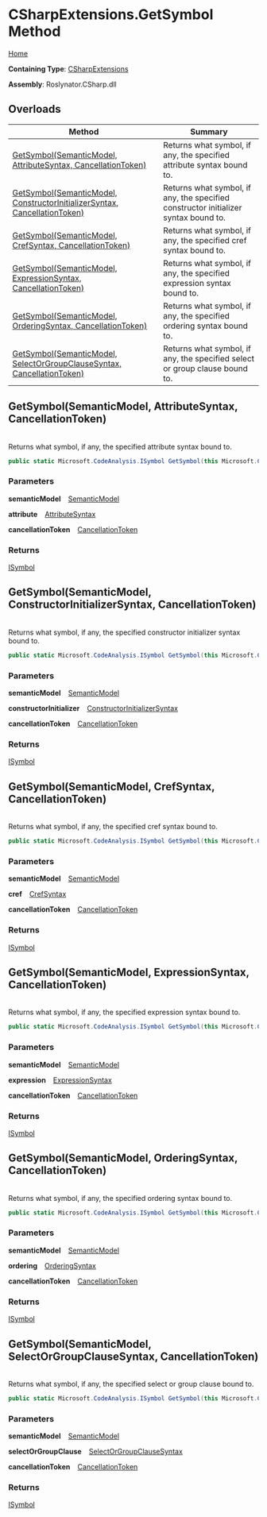 # CSharpExtensions\.GetSymbol Method

[Home](../../../../README.md)

**Containing Type**: [CSharpExtensions](../README.md)

**Assembly**: Roslynator\.CSharp\.dll

## Overloads

| Method | Summary |
| ------ | ------- |
| [GetSymbol(SemanticModel, AttributeSyntax, CancellationToken)](#Roslynator_CSharp_CSharpExtensions_GetSymbol_Microsoft_CodeAnalysis_SemanticModel_Microsoft_CodeAnalysis_CSharp_Syntax_AttributeSyntax_System_Threading_CancellationToken_) | Returns what symbol, if any, the specified attribute syntax bound to\. |
| [GetSymbol(SemanticModel, ConstructorInitializerSyntax, CancellationToken)](#Roslynator_CSharp_CSharpExtensions_GetSymbol_Microsoft_CodeAnalysis_SemanticModel_Microsoft_CodeAnalysis_CSharp_Syntax_ConstructorInitializerSyntax_System_Threading_CancellationToken_) | Returns what symbol, if any, the specified constructor initializer syntax bound to\. |
| [GetSymbol(SemanticModel, CrefSyntax, CancellationToken)](#Roslynator_CSharp_CSharpExtensions_GetSymbol_Microsoft_CodeAnalysis_SemanticModel_Microsoft_CodeAnalysis_CSharp_Syntax_CrefSyntax_System_Threading_CancellationToken_) | Returns what symbol, if any, the specified cref syntax bound to\. |
| [GetSymbol(SemanticModel, ExpressionSyntax, CancellationToken)](#Roslynator_CSharp_CSharpExtensions_GetSymbol_Microsoft_CodeAnalysis_SemanticModel_Microsoft_CodeAnalysis_CSharp_Syntax_ExpressionSyntax_System_Threading_CancellationToken_) | Returns what symbol, if any, the specified expression syntax bound to\. |
| [GetSymbol(SemanticModel, OrderingSyntax, CancellationToken)](#Roslynator_CSharp_CSharpExtensions_GetSymbol_Microsoft_CodeAnalysis_SemanticModel_Microsoft_CodeAnalysis_CSharp_Syntax_OrderingSyntax_System_Threading_CancellationToken_) | Returns what symbol, if any, the specified ordering syntax bound to\. |
| [GetSymbol(SemanticModel, SelectOrGroupClauseSyntax, CancellationToken)](#Roslynator_CSharp_CSharpExtensions_GetSymbol_Microsoft_CodeAnalysis_SemanticModel_Microsoft_CodeAnalysis_CSharp_Syntax_SelectOrGroupClauseSyntax_System_Threading_CancellationToken_) | Returns what symbol, if any, the specified select or group clause bound to\. |

## GetSymbol\(SemanticModel, AttributeSyntax, CancellationToken\) <a id="Roslynator_CSharp_CSharpExtensions_GetSymbol_Microsoft_CodeAnalysis_SemanticModel_Microsoft_CodeAnalysis_CSharp_Syntax_AttributeSyntax_System_Threading_CancellationToken_"></a>

\
Returns what symbol, if any, the specified attribute syntax bound to\.

```csharp
public static Microsoft.CodeAnalysis.ISymbol GetSymbol(this Microsoft.CodeAnalysis.SemanticModel semanticModel, Microsoft.CodeAnalysis.CSharp.Syntax.AttributeSyntax attribute, System.Threading.CancellationToken cancellationToken = default)
```

### Parameters

**semanticModel** &ensp; [SemanticModel](https://docs.microsoft.com/en-us/dotnet/api/microsoft.codeanalysis.semanticmodel)

**attribute** &ensp; [AttributeSyntax](https://docs.microsoft.com/en-us/dotnet/api/microsoft.codeanalysis.csharp.syntax.attributesyntax)

**cancellationToken** &ensp; [CancellationToken](https://docs.microsoft.com/en-us/dotnet/api/system.threading.cancellationtoken)

### Returns

[ISymbol](https://docs.microsoft.com/en-us/dotnet/api/microsoft.codeanalysis.isymbol)

## GetSymbol\(SemanticModel, ConstructorInitializerSyntax, CancellationToken\) <a id="Roslynator_CSharp_CSharpExtensions_GetSymbol_Microsoft_CodeAnalysis_SemanticModel_Microsoft_CodeAnalysis_CSharp_Syntax_ConstructorInitializerSyntax_System_Threading_CancellationToken_"></a>

\
Returns what symbol, if any, the specified constructor initializer syntax bound to\.

```csharp
public static Microsoft.CodeAnalysis.ISymbol GetSymbol(this Microsoft.CodeAnalysis.SemanticModel semanticModel, Microsoft.CodeAnalysis.CSharp.Syntax.ConstructorInitializerSyntax constructorInitializer, System.Threading.CancellationToken cancellationToken = default)
```

### Parameters

**semanticModel** &ensp; [SemanticModel](https://docs.microsoft.com/en-us/dotnet/api/microsoft.codeanalysis.semanticmodel)

**constructorInitializer** &ensp; [ConstructorInitializerSyntax](https://docs.microsoft.com/en-us/dotnet/api/microsoft.codeanalysis.csharp.syntax.constructorinitializersyntax)

**cancellationToken** &ensp; [CancellationToken](https://docs.microsoft.com/en-us/dotnet/api/system.threading.cancellationtoken)

### Returns

[ISymbol](https://docs.microsoft.com/en-us/dotnet/api/microsoft.codeanalysis.isymbol)

## GetSymbol\(SemanticModel, CrefSyntax, CancellationToken\) <a id="Roslynator_CSharp_CSharpExtensions_GetSymbol_Microsoft_CodeAnalysis_SemanticModel_Microsoft_CodeAnalysis_CSharp_Syntax_CrefSyntax_System_Threading_CancellationToken_"></a>

\
Returns what symbol, if any, the specified cref syntax bound to\.

```csharp
public static Microsoft.CodeAnalysis.ISymbol GetSymbol(this Microsoft.CodeAnalysis.SemanticModel semanticModel, Microsoft.CodeAnalysis.CSharp.Syntax.CrefSyntax cref, System.Threading.CancellationToken cancellationToken = default)
```

### Parameters

**semanticModel** &ensp; [SemanticModel](https://docs.microsoft.com/en-us/dotnet/api/microsoft.codeanalysis.semanticmodel)

**cref** &ensp; [CrefSyntax](https://docs.microsoft.com/en-us/dotnet/api/microsoft.codeanalysis.csharp.syntax.crefsyntax)

**cancellationToken** &ensp; [CancellationToken](https://docs.microsoft.com/en-us/dotnet/api/system.threading.cancellationtoken)

### Returns

[ISymbol](https://docs.microsoft.com/en-us/dotnet/api/microsoft.codeanalysis.isymbol)

## GetSymbol\(SemanticModel, ExpressionSyntax, CancellationToken\) <a id="Roslynator_CSharp_CSharpExtensions_GetSymbol_Microsoft_CodeAnalysis_SemanticModel_Microsoft_CodeAnalysis_CSharp_Syntax_ExpressionSyntax_System_Threading_CancellationToken_"></a>

\
Returns what symbol, if any, the specified expression syntax bound to\.

```csharp
public static Microsoft.CodeAnalysis.ISymbol GetSymbol(this Microsoft.CodeAnalysis.SemanticModel semanticModel, Microsoft.CodeAnalysis.CSharp.Syntax.ExpressionSyntax expression, System.Threading.CancellationToken cancellationToken = default)
```

### Parameters

**semanticModel** &ensp; [SemanticModel](https://docs.microsoft.com/en-us/dotnet/api/microsoft.codeanalysis.semanticmodel)

**expression** &ensp; [ExpressionSyntax](https://docs.microsoft.com/en-us/dotnet/api/microsoft.codeanalysis.csharp.syntax.expressionsyntax)

**cancellationToken** &ensp; [CancellationToken](https://docs.microsoft.com/en-us/dotnet/api/system.threading.cancellationtoken)

### Returns

[ISymbol](https://docs.microsoft.com/en-us/dotnet/api/microsoft.codeanalysis.isymbol)

## GetSymbol\(SemanticModel, OrderingSyntax, CancellationToken\) <a id="Roslynator_CSharp_CSharpExtensions_GetSymbol_Microsoft_CodeAnalysis_SemanticModel_Microsoft_CodeAnalysis_CSharp_Syntax_OrderingSyntax_System_Threading_CancellationToken_"></a>

\
Returns what symbol, if any, the specified ordering syntax bound to\.

```csharp
public static Microsoft.CodeAnalysis.ISymbol GetSymbol(this Microsoft.CodeAnalysis.SemanticModel semanticModel, Microsoft.CodeAnalysis.CSharp.Syntax.OrderingSyntax ordering, System.Threading.CancellationToken cancellationToken = default)
```

### Parameters

**semanticModel** &ensp; [SemanticModel](https://docs.microsoft.com/en-us/dotnet/api/microsoft.codeanalysis.semanticmodel)

**ordering** &ensp; [OrderingSyntax](https://docs.microsoft.com/en-us/dotnet/api/microsoft.codeanalysis.csharp.syntax.orderingsyntax)

**cancellationToken** &ensp; [CancellationToken](https://docs.microsoft.com/en-us/dotnet/api/system.threading.cancellationtoken)

### Returns

[ISymbol](https://docs.microsoft.com/en-us/dotnet/api/microsoft.codeanalysis.isymbol)

## GetSymbol\(SemanticModel, SelectOrGroupClauseSyntax, CancellationToken\) <a id="Roslynator_CSharp_CSharpExtensions_GetSymbol_Microsoft_CodeAnalysis_SemanticModel_Microsoft_CodeAnalysis_CSharp_Syntax_SelectOrGroupClauseSyntax_System_Threading_CancellationToken_"></a>

\
Returns what symbol, if any, the specified select or group clause bound to\.

```csharp
public static Microsoft.CodeAnalysis.ISymbol GetSymbol(this Microsoft.CodeAnalysis.SemanticModel semanticModel, Microsoft.CodeAnalysis.CSharp.Syntax.SelectOrGroupClauseSyntax selectOrGroupClause, System.Threading.CancellationToken cancellationToken = default)
```

### Parameters

**semanticModel** &ensp; [SemanticModel](https://docs.microsoft.com/en-us/dotnet/api/microsoft.codeanalysis.semanticmodel)

**selectOrGroupClause** &ensp; [SelectOrGroupClauseSyntax](https://docs.microsoft.com/en-us/dotnet/api/microsoft.codeanalysis.csharp.syntax.selectorgroupclausesyntax)

**cancellationToken** &ensp; [CancellationToken](https://docs.microsoft.com/en-us/dotnet/api/system.threading.cancellationtoken)

### Returns

[ISymbol](https://docs.microsoft.com/en-us/dotnet/api/microsoft.codeanalysis.isymbol)

